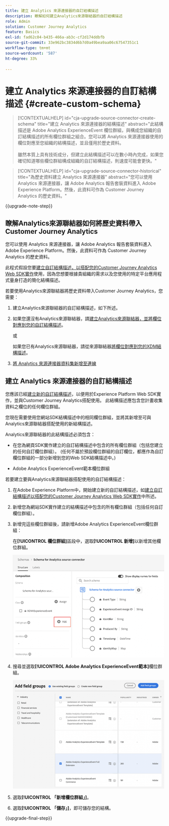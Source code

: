 ```yaml
---
title: 建立 Analytics 來源連接器的自訂結構描述
description: 瞭解如何建立Analytics來源聯結器的自訂結構描述
role: Admin
solution: Customer Journey Analytics
feature: Basics
exl-id: fad62c04-b435-466a-ab3c-cf2d174ddbfb
source-git-commit: 33e962bc3834d6b7d0a49bea9aa06c67547351c1
workflow-type: tm+mt
source-wordcount: '587'
ht-degree: 33%

---
```


# 建立 Analytics 來源連接器的自訂結構描述 {#create-custom-schema}

<!-- markdownlint-disable MD034 -->

>[!CONTEXTUALHELP]
>id="cja-upgrade-source-connector-create-schema"
>title="建立 Analytics 來源連接器的結構描述"
>abstract="此結構描述是 Adobe Analytics ExperienceEvent 欄位群組，與構成您組織的自訂結構描述的所有欄位群組之組合。您可以將 Analytics 來源連接器使用的欄位對應至您組織的結構描述，並且僅用於歷史資料。<br><br>雖然本質上具有技術成分，但建立此結構描述可以在數小時內完成，如果您確切知道哪些欄位群組構成組織的自訂結構描述，則速度可能會更快。"

<!-- markdownlint-enable MD034 -->

<!-- markdownlint-disable MD034 -->

>[!CONTEXTUALHELP]
>id="cja-upgrade-source-connector-historical"
>title="為歷史資料建立 Analytics 來源連接器"
>abstract="您可以使用 Analytics 來源連接器，讓 Adobe Analytics 報告套裝資料進入 Adobe Experience Platform。然後，此資料可作為 Customer Journey Analytics 的歷史資料。"

<!-- markdownlint-enable MD034 -->

{{upgrade-note-step}}

## 瞭解Analytics來源聯結器如何將歷史資料帶入Customer Journey Analytics

您可以使用 Analytics 來源連接器，讓 Adobe Analytics 報告套裝資料進入 Adobe Experience Platform。然後，此資料可作為 Customer Journey Analytics 的歷史資料。

此程式假設您要[建立自訂結構描述，以搭配您的Customer Journey Analytics Web SDK實作](/help/getting-started/cja-upgrade/cja-upgrade-schema-create.md)使用，因為您想要根據貴組織的需求以及您使用的特定平台應用程式量身打造的簡化結構描述。

若要使用Analytics來源聯結器將歷史資料帶入Customer Journey Analytics，您需要：

1. 建立Analytics來源聯結器的自訂結構描述，如下所述。

1. 如果您還沒有Analytics來源聯結器，請[建立Analytics來源聯結器，並將欄位對應到您的自訂結構描述](/help/getting-started/cja-upgrade/cja-upgrade-source-connector.md)。

   或

   如果您已有Analytics來源聯結器，請從來源聯結器[將欄位對應到您的XDM結構描述](/help/getting-started/cja-upgrade/cja-upgrade-from-source-connector.md)。

1. [將 Analytics 來源連接器資料集新增至連線](/help/getting-started/cja-upgrade/cja-upgrade-source-connector-dataset.md)

## 建立 Analytics 來源連接器的自訂結構描述

您應該已經[建立新的自訂結構描述](/help/getting-started/cja-upgrade/cja-upgrade-schema-create.md)，以便用於Experience Platform Web SDK實作，並與Customer Journey Analytics搭配使用。 此結構描述應包含您計畫收集資料之欄位的任何欄位群組。

您現在需要使用您網站SDK結構描述中的相同欄位群組，並將其新增至可與Analytics來源聯結器搭配使用的新結構描述。

Analytics來源聯結器的此結構描述必須包含：

* 在您為網頁SDK實作建立的自訂結構描述中包含的所有欄位群組（包括您建立的任何自訂欄位群組）。 (任何不屬於預設欄位群組的自訂欄位，都應作為自訂欄位群組的一部分新增到您的Web SDK結構描述中。)

* Adobe Analytics ExperienceEvent範本欄位群組

若要建立要與Analytics來源聯結器搭配使用的自訂結構描述：

1. 在Adobe Experience Platform中，開始建立新的自訂結構描述，如[建立自訂結構描述以搭配您的Customer Journey Analytics Web SDK實作](/help/getting-started/cja-upgrade/cja-upgrade-schema-create.md)中所述。

1. 新增您為網站SDK實作建立的結構描述中包含的所有欄位群組（包括任何自訂欄位群組）。

1. 新增完這些欄位群組後，請新增Adobe Analytics ExperienceEvent欄位群組：

   在&#x200B;**[!UICONTROL 欄位群組]**&#x200B;區段中，選取&#x200B;**[!UICONTROL 新增]**&#x200B;以新增其他欄位群組。

   ![新增欄位群組至結構描述](assets/schema-add-field-group.png)

1. 搜尋並選取&#x200B;**[!UICONTROL Adobe Analytics ExperienceEvent範本]**&#x200B;欄位群組。

   ![新增Adobe Analytics ExperienceEvent欄位群組](assets/schema-experienceevent.png)

1. 選取&#x200B;**[!UICONTROL 「新增欄位群組」]**。

1. 選取&#x200B;**[!UICONTROL 「儲存」]**，即可儲存您的結構。

{{upgrade-final-step}}
